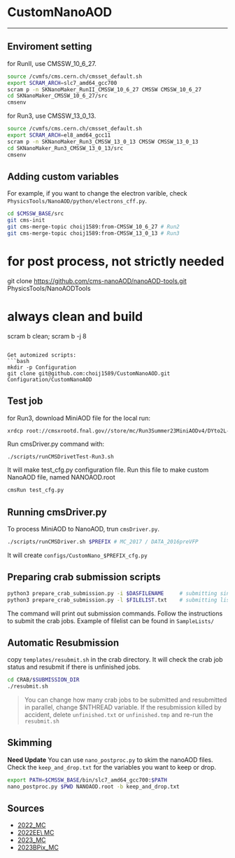 # CustomNanoAOD
---

## Enviroment setting
for RunII, use CMSSW\_10\_6\_27.
```bash
source /cvmfs/cms.cern.ch/cmsset_default.sh
export SCRAM_ARCH=slc7_amd64_gcc700
scram p -n SKNanoMaker_RunII_CMSSW_10_6_27 CMSSW CMSSW_10_6_27
cd SKNanoMaker_CMSSW_10_6_27/src
cmsenv
```

for Run3, use CMSSW\_13\_0\_13.
```bash
source /cvmfs/cms.cern.ch/cmsset_default.sh
export SCRAM_ARCH=el8_amd64_gcc11
scram p -n SKNanoMaker_Run3_CMSSW_13_0_13 CMSSW CMSSW_13_0_13
cd SKNanoMaker_Run3_CMSSW_13_0_13/src
cmsenv
```

## Adding custom variables
For example, if you want to change the electron varible, check `PhysicsTools/NanoAOD/python/electrons_cff.py`.
```bash
cd $CMSSW_BASE/src
git cms-init
git cms-merge-topic choij1589:from-CMSSW_10_6_27 # Run2
git cms-merge-topic choij1589:from-CMSSW_13_0_13 # Run3
```
# for post process, not strictly needed
git clone https://github.com/cms-nanoAOD/nanoAOD-tools.git PhysicsTools/NanoAODTools

# always clean and build
scram b clean; scram b -j 8
```

Get automized scripts:
```bash
mkdir -p Configuration
git clone git@github.com:choij1589/CustomNanoAOD.git Configuration/CustomNanoAOD
```

## Test job
for Run3, download MiniAOD file for the local run:
```bash
xrdcp root://cmsxrootd.fnal.gov//store/mc/Run3Summer23MiniAODv4/DYto2L-4Jets_MLL-50_TuneCP5_13p6TeV_madgraphMLM-pythia8/MINIAODSIM/130X_mcRun3_2023_realistic_v14-v1/70000/00016e4c-72ec-40bc-9cf3-33dc1afe5c8a.root .
```

Run cmsDriver.py command with:
```
./scripts/runCMSDrivetTest-Run3.sh
```
It will make test\_cfg.py configuration file. Run this file to make custom NanoAOD file, named NANOAOD.root
```bash
cmsRun test_cfg.py
```

## Running cmsDriver.py
To process MiniAOD to NanoAOD, trun `cmsDriver.py`.
```bash
./scripts/runCMSDriver.sh $PREFIX # MC_2017 / DATA_2016preVFP
```
It will create `configs/CustomNano_$PREFIX_cfg.py`

## Preparing crab submission scripts
```bash
python3 prepare_crab_submission.py -i $DASFILENAME     # submitting single file
python3 prepare_crab_submission.py -l $FILELIST.txt    # submitting list of files, seperated by line
```
The command will print out submission commands. Follow the instructions to submit the crab jobs. Example of filelist can be found in `SampleLists/`

## Automatic Resubmission
copy `templates/resubmit.sh` in the crab directory. It will check the crab job status and resubmit if there is unfinished jobs.
```bash
cd CRAB/$SUBMISSION_DIR
./resubmit.sh
```
> You can change how many crab jobs to be submitted and resubmitted in parallel, change $NTHREAD variable.
> If the resubmission killed by accident, delete `unfinished.txt` or `unfinished.tmp` and re-run the `resubmit.sh`

## Skimming
**Need Update**
You can use `nano_postproc.py` to skim the nanoAOD files. Check the `keep_and_drop.txt` for the variables you want to keep or drop.
```bash
export PATH=$CMSSW_BASE/bin/slc7_amd64_gcc700:$PATH
nano_postproc.py $PWD NANOAOD.root -b keep_and_drop.txt 
```

## Sources
- [2022\_MC](https://cms-pdmv-prod.web.cern.ch/mcm/requests?produce=%2FDYto2L-4Jets_MLL-50_TuneCP5_13p6TeV_madgraphMLM-pythia8%2FRun3Summer22NanoAODv12-130X_mcRun3_2022_realistic_v5-v2%2FNANOAODSIM&page=0&shown=127)
- [2022EE\ MC](https://cms-pdmv-prod.web.cern.ch/mcm/requests?produce=%2FDYto2L-4Jets_MLL-50_TuneCP5_13p6TeV_madgraphMLM-pythia8%2FRun3Summer22EENanoAODv12-130X_mcRun3_2022_realistic_postEE_v6-v2%2FNANOAODSIM&page=0&shown=127)
- [2023\_MC](https://cms-pdmv-prod.web.cern.ch/mcm/requests?produce=%2FDYto2L-4Jets_MLL-50_TuneCP5_13p6TeV_madgraphMLM-pythia8%2FRun3Summer23BPixNanoAODv12-130X_mcRun3_2023_realistic_postBPix_v2-v3%2FNANOAODSIM&page=0&shown=127)
- [2023BPix\_MC](https://cms-pdmv-prod.web.cern.ch/mcm/requests?produce=%2FDYto2L-4Jets_MLL-50_TuneCP5_13p6TeV_madgraphMLM-pythia8%2FRun3Summer23NanoAODv12-130X_mcRun3_2023_realistic_v14-v1%2FNANOAODSIM&page=0&shown=127)
